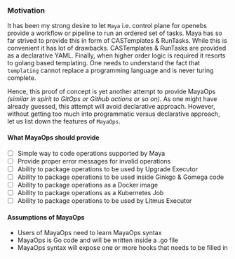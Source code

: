 ### Motivation
It has been my strong desire to let `Maya` i.e. control plane for openebs provide a workflow or pipeline to run an ordered set of
tasks. Maya has so far strived to provide this in form of CASTemplates & RunTasks. While this is convenient it has lot of 
drawbacks. CASTemplates & RunTasks are provided as a declarative YAML. Finally, when higher order logic is required it resorts
to golang based templating. One needs to understand the fact that `templating` cannot replace a programming language and is 
never turing complete.

Hence, this proof of concept is yet another attempt to provide MayaOps _(similar in spirit to GitOps or Github actions or so 
on)_. As one might have already guessed, this attempt will avoid declarative approach. However, without getting too much into
programmatic versus declarative approach, let us list down the features of `MayaOps`.

#### What MayaOps should provide
- [ ] Simple way to code operations supported by Maya
- [ ] Provide proper error messages for invalid operations
- [ ] Ability to package operations to be used by Upgrade Executor
- [ ] Ability to package operations to be used inside Ginkgo & Gomega code
- [ ] Ability to package operations as a Docker image
- [ ] Ability to package operations as a Kubernetes Job
- [ ] Ability to package operations to be used by Litmus Executor

#### Assumptions of MayaOps
- Users of MayaOps need to learn MayaOps syntax
- MayaOps is Go code and will be written inside a .go file
- MayaOps syntax will expose one or more hooks that needs to be filled in
